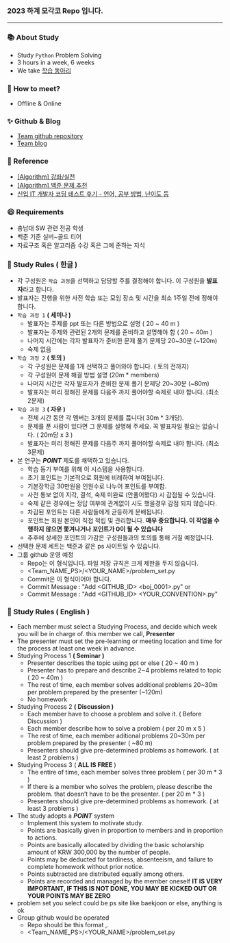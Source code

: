 ### 2023 하계 모각코 Repo 입니다.
---

### 📚 **About Study**
- Study `Python` Problem Solving
- 3 hours in a week, 6 weeks
- We take [학습 동아리](https://withu.cnu.ac.kr/program/view/1866?subId=M0103010101&menuId=M01030101)
  

### 🫲 **How to meet?**
- Offline & Online 

### ✨ Github & Blog 
- [Team github repository](https://github.com/2023-CGY-pyCode/CGY-mogako)
- [Team blog](https://serotina.vercel.app/2023-summer-mokoko)

### 📖 Reference
- [[Algorithm] 강좌/실전](https://blog.encrypted.gg/category/강좌/실전)
- [[Algorithm] 백준 문제 추천](https://devjeong.com/algorithm/algorithm-1/#투-포인터)
- [신입 IT 개발자 코딩 테스트 후기 - 언어, 공부 방법, 난이도 등](https://corin-e.tistory.com/entry/신입-IT-개발자-코딩테스트-후기-언어-공부-방법-난이도-등)

### 😆  Requirements
- 충남대 SW 관련 전공 학생
- 백준 기준 실버~골드 티어
- 자료구조 혹은 알고리즘 수강 혹은 그에 준하는 지식

### 🔑 Study Rules ( 한글 )

- 각 구성원은 `학습 과정`을 선택하고 담당할 주를 결정해야 합니다.
이 구성원을 **발표자**라고 합니다.
- 발표자는 진행을 위한 사전 학습 또는 모임 장소 및 시간을 최소 1주일 전에 정해야 합니다.
- `학습 과정 1` **( 세미나 )**
    - 발표자는 주제를 ppt 또는 다른 방법으로 설명 ( 20 ~ 40 m )
    - 발표자는 주제와 관련된 2개의 문제를 준비하고 설명해야 함 ( 20 ~ 40m )
    - 나머지 시간에는 각자 발표자가 준비한 문제 풀기 문제당 20~30분  (~120m)
    - 숙제 없음
- `학습 과정 2` **( 토의 )**
    - 각 구성원은 문제를 1개 선택하고 풀어와야 합니다. ( 토의 전까지)
    - 각 구성원이 문제 해결 방법 설명 (20m * members)
    - 나머지 시간은 각자 발표자가 준비한 문제 풀기 문제당 20~30분 (~80m)
    - 발표자는 미리 정해진 문제를 다음주 까지 풀어야할 숙제로 내야 합니다. (최소 2문제)
- `학습 과정 3` **( 자유 )**
    - 전체 시간 동안 각 멤버는 3개의 문제를 풉니다( 30m * 3개당).
    - 문제를 푼 사람이 있다면 그 문제를 설명해 주세요. 꼭 발표자일 필요는 없습니다. ( 20m당 x 3 )
    - 발표자는 미리 정해진 문제를 다음주 까지 풀어야할 숙제로 내야 합니다. (최소 3문제)
- 본 연구는 ***POINT*** 제도를 채택하고 있습니다.
    - 학습 동기 부여를 위해 이 시스템을 사용합니다.
    - 초기 포인트는 기본적으로 회원에 비례하여 부여됩니다.
    - 기본장학금 30만원을 인원수로 나누어 포인트를 부여함.
    - 사전 통보 없이 지각, 결석, 숙제 미완료 (안풀어봤다) 시 감점될 수 있습니다.
    - 숙제 같은 경우에는 정답 여부에 관계없이 시도 했을경우 감점 되지 않습니다.
    - 차감된 포인트는 다른 사람들에게 균등하게 분배됩니다.
    - 포인트는 회원 본인이 직접 적립 및 관리합니다.
    **매우 중요합니다. 이 작업을 수행하지 않으면 쫓겨나거나 포인트가 0이 될 수 있습니다**
    - 추후에 상세한 포인트의 가감은 구성원들과의 토의를 통해 거칠 예정입니다.
- 선택한 문제 세트는 백준과 같은 ps 사이트일 수 있습니다.
- 그룹 github 운영 예정
    - Repo는 이 형식입니다. 파일 저장 규칙은 크게 제한을 두지 않습니다.
    - <Team_NAME_PS>/<YOUR_NAME>/problem_set.py
    - Commit은 이 형식이어야 합니다.
    - Commit Message : "Add <GITHUB_ID> <boj_0001>.py" or
    - Commit Message : "Add <GITHUB_ID> <YOUR_CONVENTION>.py"

### 🔑 Study Rules ( English )

- Each member must select a Studying Process, and decide which week you will be in charge of.
this member we call, **Presenter**
- The presenter must set the pre-learning or meeting location and time for the process at least one week in advance.
- Studying Process 1 **( Seminar )**
    - Presenter describes the topic using ppt or else ( 20 ~ 40 m )
    - Presenter has to prepare and describe 2~4 problems related to topic ( 20 ~ 40m )
    - The rest of time, each member solves additional problems 20~30m per problem
    prepared by the presenter (~120m)
    - No homework
- Studying Process 2 **( Discussion )**
    - Each member have to choose a problem and solve it. ( Before Discussion )
    - Each member describe how to solve a problem ( per 20 m  x 5 )
    - The rest of time, each member aditional problems 20~30m per problem
    prepared by the presenter ( ~80 m)
    - Presenters should give pre-determined problems as homework. ( at least 2 problems )
- Studying Process 3 ( **ALL IS FREE** )
    - The entire of time, each member solves three problem ( per 30 m * 3 )
    - If there is a member who solves the problem, please describe the problem. that doesn’t have to be the presenter. ( per 20 m * 3 )
    - Presenters should give pre-determined problems as homework. ( at least 3 problems )
- The study adopts a ***POINT*** system
    - Implement this system to motivate study.
    - Points are basically given in proportion to members and in proportion to actions.
    - Points are basically allocated by dividing the basic scholarship amount of KRW 300,000 by the number of people.
    - Points may be deducted for tardiness, absenteeism, and failure to complete homework without prior notice.
    - Points subtracted are distributed equally among others.
    - Points are recorded and managed by the member oneself
    **IT IS VERY IMPORTANT, IF THIS IS NOT DONE, YOU MAY BE KICKED OUT OR YOUR POINTS MAY BE ZERO**
- problem set you select could be ps site like baekjoon or else, anything is ok
- Group github would be operated
    - Repo should be this format        ,.
    - <Team_NAME_PS>/<YOUR_NAME>/problem_set.py
